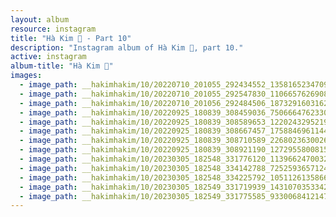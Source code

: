 ```yaml
---
layout: album
resource: instagram
title: "Hà Kim 🧸 - Part 10"
description: "Instagram album of Hà Kim 🧸, part 10."
active: instagram
album-title: "Hà Kim 🧸"
images:
  - image_path: __hakimhakim/10/20220710_201055_292434552_1358165234709449_5101311861873253114_n.jpg
  - image_path: __hakimhakim/10/20220710_201055_292547830_1106657626908086_3235083254680063658_n.jpg
  - image_path: __hakimhakim/10/20220710_201056_292484506_187329160316203_1291972882654936359_n.jpg
  - image_path: __hakimhakim/10/20220925_180839_308459036_750666476233067_8772398988993332532_n.jpg
  - image_path: __hakimhakim/10/20220925_180839_308589653_1220243295219960_1934970886601692261_n.jpg
  - image_path: __hakimhakim/10/20220925_180839_308667457_1758846961144784_866993736615214850_n.jpg
  - image_path: __hakimhakim/10/20220925_180839_308710589_2268023630026144_6932497920794454778_n.jpg
  - image_path: __hakimhakim/10/20220925_180839_308921190_127295580081570_2877169027362020958_n.jpg
  - image_path: __hakimhakim/10/20230305_182548_331776120_1139662470032865_1391739391810469818_n.jpg
  - image_path: __hakimhakim/10/20230305_182548_334142788_725259365712473_6277143701381815610_n.jpg
  - image_path: __hakimhakim/10/20230305_182548_334225792_1051126135866179_8782313792432837782_n.jpg
  - image_path: __hakimhakim/10/20230305_182549_331719939_143107035334224_249440223892878675_n.jpg
  - image_path: __hakimhakim/10/20230305_182549_331775585_933006841214714_1370953916344983364_n.jpg
---
```

